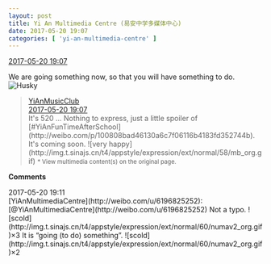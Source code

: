 ```yaml
---
layout: post
title: Yi An Multimedia Centre (易安中学多媒体中心)
date: 2017-05-20 19:07
categories: [ 'yi-an-multimedia-centre' ]
---
```


<div class="weibo-info">
  <a href="http://weibo.com/6196825252/F40EdpRHT">2017-05-20 19:07</a>
</div>

We are going something now, so that you will have something to do. ![Husky](http://img.t.sinajs.cn/t4/appstyle/expression/ext/normal/b6/doge_org.gif)

<!-- more -->

> <div class="weibo-post-name">
>   <a href="http://weibo.com/yianmusical">YiAnMusicClub</a>
> </div>
> <div class="weibo-info">
>   <a href="http://weibo.com/6094546964/F40DPtuR8">2017-05-20 19:07</a>
> </div>
> It's 520 … Nothing to express, just a little spoiler of [#YiAnFunTimeAfterSchool](http://weibo.com/p/100808bad46130a6c7f06116b4183fd352744b). It's coming soon. ![very happy](http://img.t.sinajs.cn/t4/appstyle/expression/ext/normal/58/mb_org.gif)  
> <small>* View multimedia content(s) on the original page.</small>

**Comments**

<div class="weibo-info">2017-05-20 19:11</div>
[YiAnMultimediaCentre](http://weibo.com/u/6196825252): [@YiAnMultimediaCentre](http://weibo.com/u/6196825252) Not a typo. ![scold](http://img.t.sinajs.cn/t4/appstyle/expression/ext/normal/60/numav2_org.gif)×3 It is “going (to do) something”. ![scold](http://img.t.sinajs.cn/t4/appstyle/expression/ext/normal/60/numav2_org.gif)×2
